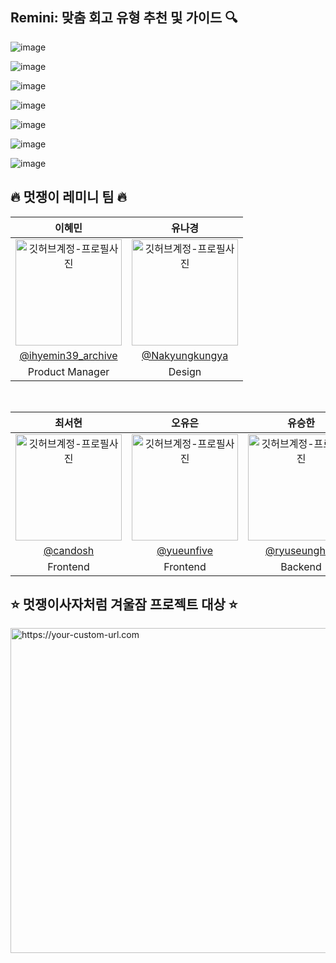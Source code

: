 ## Remini: 맞춤 회고 유형 추천 및 가이드 🔍

![image](https://github.com/Team-Remini/.github/assets/104755384/2fdc5655-7b16-48cc-ba6a-5784ebe4a21b)

![image](https://github.com/Team-Remini/.github/assets/104755384/1769a2be-8f6c-449d-b020-4f7269000774)

![image](https://github.com/Team-Remini/.github/assets/104755384/a9a760ba-e67f-45a9-ad98-2b72de9008ec)

![image](https://github.com/Team-Remini/.github/assets/104755384/604061db-7151-4124-aed5-1192cc397a43)

![image](https://github.com/Team-Remini/.github/assets/104755384/6aadbc3e-04c4-4817-af9f-4a372cf013f0)

![image](https://github.com/Team-Remini/.github/assets/104755384/351161c0-3077-4f28-9f99-3fcf536dc75a)

![image](https://github.com/Team-Remini/.github/assets/104755384/4d8920ee-6166-432d-aa93-c91a2db4a2e5)

## 🔥 멋쟁이 레미니 팀 🔥

|      이혜민       |          유나경         |                                                                                                   
| :------------------------------------------------------------------------------: | :---------------------------------------------------------------------------------------------------------------------------------------------------: |
|    <img src="https://avatars.githubusercontent.com/u/93399234?v=4" width="170" alt="깃허브계정-프로필사진"> |            <img src="https://i.namu.wiki/i/y7qTOOIL6nIa2cXybk511OASqwAGMgZiNjh6CtErz0ust7MPJaztzSYiypYevehQOjdJc-TQvTctUk7N629V7A.webp" width="170" alt="깃허브계정-프로필사진">    |
|   [@ihyemin39_archive](https://github.com/ihyemin39/)   |    [@Nakyungkungya](https://www.instagram.com/y_j.hooo/)  |
| Product Manager | Design |
<br/>

|      최서현       |          오유은         |       유승한        |       박수영        |                                                                                                    
| :------------------------------------------------------------------------------: | :---------------------------------------------------------------------------------------------------------------------------------------------------: | :---------------------------------------------------------------------------------------------------------------------------------------------------------------------------------------------------: | :---------------------------------------------------------------------------------------------------------------------------------------------------------------------------------------------------: |
|   <img src="https://avatars.githubusercontent.com/u/104755384?v=4" width="170" alt="깃허브계정-프로필사진"> |            <img src="https://avatars.githubusercontent.com/u/122276414?v=4" width="170" alt="깃허브계정-프로필사진">   |                 <img src="https://avatars.githubusercontent.com/u/106146847?v=4" width="170" alt="깃허브계정-프로필사진">   |                 <img src="https://avatars.githubusercontent.com/u/50361496?v=4" width="170" alt="깃허브계정-프로필사진">  |
|   [@candosh](https://github.com/candosh)   |    [@yueunfive](https://github.com/yueunfive)  | [@ryuseunghan](https://github.com/ryuseunghan)  | [@clap-0](https://github.com/clap-0)  |
| Frontend | Frontend | Backend | Backend |

## ⭐️ 멋쟁이사자처럼 겨울잠 프로젝트 대상 ⭐️

 <img src="https://github.com/Team-Remini/.github/assets/104755384/e7a5184e-7e28-461b-b696-f3e8cba80412" width="520px" alt="https://your-custom-url.com"/>
